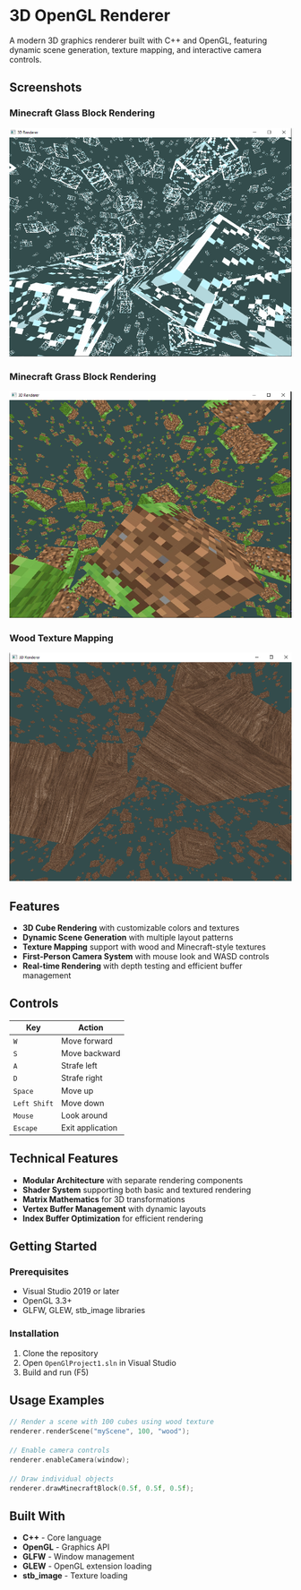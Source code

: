 # 3D OpenGL Renderer

A modern 3D graphics renderer built with C++ and OpenGL, featuring dynamic scene generation, texture mapping, and interactive camera controls.

## Screenshots

### Minecraft Glass Block Rendering
![Minecraft Glass Block](OpenGlProject1/images/minecraftglass-render.png)

### Minecraft Grass Block Rendering  
![Minecraft Grass Block](OpenGlProject1/images/minecraftgrass-render.png)

### Wood Texture Mapping
![Wood Texture Scene](OpenGlProject1/images/woodtexture-render.png)

## Features

- **3D Cube Rendering** with customizable colors and textures
- **Dynamic Scene Generation** with multiple layout patterns
- **Texture Mapping** support with wood and Minecraft-style textures
- **First-Person Camera System** with mouse look and WASD controls
- **Real-time Rendering** with depth testing and efficient buffer management

## Controls

| Key | Action |
|-----|--------|
| `W` | Move forward |
| `S` | Move backward |
| `A` | Strafe left |
| `D` | Strafe right |
| `Space` | Move up |
| `Left Shift` | Move down |
| `Mouse` | Look around |
| `Escape` | Exit application |

## Technical Features

- **Modular Architecture** with separate rendering components
- **Shader System** supporting both basic and textured rendering
- **Matrix Mathematics** for 3D transformations
- **Vertex Buffer Management** with dynamic layouts
- **Index Buffer Optimization** for efficient rendering

## Getting Started

### Prerequisites
- Visual Studio 2019 or later
- OpenGL 3.3+
- GLFW, GLEW, stb_image libraries

### Installation
1. Clone the repository
2. Open `OpenGlProject1.sln` in Visual Studio
3. Build and run (F5)

## Usage Examples

```cpp
// Render a scene with 100 cubes using wood texture
renderer.renderScene("myScene", 100, "wood");

// Enable camera controls
renderer.enableCamera(window);

// Draw individual objects
renderer.drawMinecraftBlock(0.5f, 0.5f, 0.5f);
```

## Built With

- **C++** - Core language
- **OpenGL** - Graphics API
- **GLFW** - Window management
- **GLEW** - OpenGL extension loading
- **stb_image** - Texture loading
